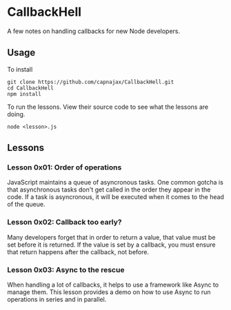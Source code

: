 # CallbackHell
A few notes on handling callbacks for new Node developers.

## Usage

To install
```
git clone https://github.com/capnajax/CallbackHell.git
cd CallbackHell
npm install
```
To run the lessons. View their source code to see what the lessons are doing.
```
node <lesson>.js
```

## Lessons


### Lesson 0x01: Order of operations

JavaScript maintains a queue of asyncronous tasks. One common 
gotcha is that asynchronous tasks don't get called in the order
they appear in the code. If a task is asyncronous, it will be
executed when it comes to the head of the queue.

### Lesson 0x02: Callback too early?

Many developers forget that in order to return a value, that 
value must be set before it is returned. If the value is set 
by a callback, you must ensure that return happens after the 
callback, not before.

### Lesson 0x03: Async to the rescue

When handling a lot of callbacks, it helps to use a framework
like Async to manage them. This lesson provides a demo on how
to use Async to run operations in series and in parallel.

